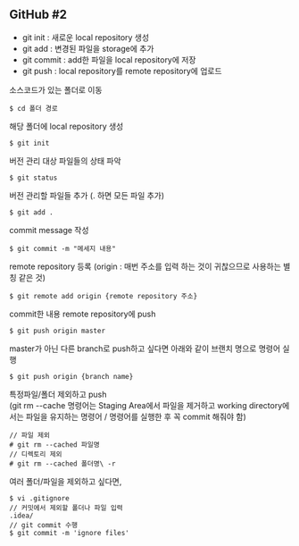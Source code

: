 ## GitHub #2  

 - git init : 새로운 local repository 생성  
 - git add : 변경된 파일을 storage에 추가  
 - git commit : add한 파일을 local repository에 저장  
 - git push : local repository를 remote repository에 업로드  

소스코드가 있는 폴더로 이동  

    $ cd 폴더 경로  

해당 폴더에 local repository 생성  

    $ git init  

버전 관리 대상 파일들의 상태 파악  

    $ git status  

버전 관리할 파일들 추가 (. 하면 모든 파일 추가)  

    $ git add .  

commit message 작성  

    $ git commit -m "메세지 내용"  

remote repository 등록 (origin : 매번 주소를 입력 하는 것이 귀찮으므로 사용하는 별칭 같은 것)    

    $ git remote add origin {remote repository 주소}  

commit한 내용 remote repository에 push  

    $ git push origin master  

master가 아닌 다른 branch로 push하고 싶다면 아래와 같이 브랜치 명으로 명령어 실행  

    $ git push origin {branch name}  

특정파일/폴더 제외하고 push  
(git rm --cache  명령어는 Staging Area에서 파일을 제거하고 working directory에서는 파일을 유지하는 명령어 / 명령어를 실행한 후 꼭  commit 해줘야 함)

    // 파일 제외  
    # git rm --cached 파일명  
    // 디렉토리 제외  
    # git rm --cached 폴더명\ -r  

여러 폴더/파일을 제외하고 싶다면, 

    $ vi .gitignore  
    // 커밋에서 제외할 폴더나 파일 입력  
    .idea/  
    // git commit 수행  
    $ git commit -m 'ignore files'  
      



<!--stackedit_data:
eyJoaXN0b3J5IjpbNTkxODg0OTY5LDE4NTY2NjQxMjAsLTIxND
M2NjE0MzNdfQ==
-->